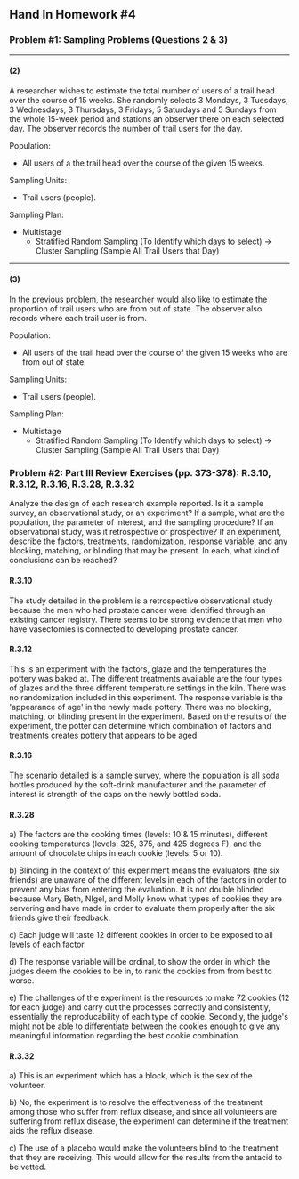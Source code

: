 ## Hand In Homework #4


### Problem #1: Sampling Problems (Questions 2 & 3)

***
#### **(2)** 
A researcher wishes to estimate the total number of users of a trail head over the course of 15 weeks. She randomly selects 3 Mondays, 3 Tuesdays, 3 Wednesdays, 3 Thursdays, 3 Fridays, 5 Saturdays and 5 Sundays from the whole 15-week period and stations an observer there on each selected day. The observer records the number of trail users for the day.

Population: 
 - All users of a the trail head over the course of the given 15 weeks. 

Sampling Units: 
 - Trail users (people). 

Sampling Plan: 
 - Multistage 
    - Stratified Random Sampling (To Identify which days to select) -> Cluster Sampling (Sample All Trail Users that Day)

***
#### **(3)** 
In the previous problem, the researcher would also like to estimate the proportion of trail users who are from out of state. The observer also records where each trail user is from.

Population: 
 - All users of the trail head over the course of the given 15 weeks who are from out of state.
 
Sampling Units: 
 - Trail users (people). 

Sampling Plan: 
 - Multistage 
    - Stratified Random Sampling (To Identify which days to select) -> Cluster Sampling (Sample All Trail Users that Day)

### Problem #2: Part III Review Exercises (pp. 373-378): R.3.10, R.3.12, R.3.16, R.3.28, R.3.32
Analyze the design of each research example reported. Is it a sample survey, an observational study, or an experiment? If a sample, what are the population, the parameter of interest, and the sampling procedure? If an observational study, was it retrospective or prospective? If an experiment, describe the factors, treatments, randomization, response variable, and any blocking, matching, or blinding that may be present. In each, what kind of conclusions can be reached? 

#### R.3.10
The study detailed in the problem is a retrospective observational study because the men who had prostate cancer were identified through an existing cancer registry. There seems to be strong evidence that men who have vasectomies is connected to developing prostate cancer. 

#### R.3.12
This is an experiment with the factors, glaze and the temperatures the pottery was baked at. The different treatments available are the four types of glazes and the three different temperature settings in the kiln. There was no randomization included in this experiment. The response variable is the 'appearance of age' in the newly made pottery. There was no blocking, matching, or blinding present in the experiment. Based on the results of the experiment, the potter can determine which combination of factors and treatments creates pottery that appears to be aged. 

#### R.3.16
The scenario detailed is a sample survey, where the population is all soda bottles produced by the soft-drink manufacturer and the parameter of interest is strength of the caps on the newly bottled soda. 

#### R.3.28
a) The factors are the cooking times (levels: 10 & 15 minutes), different cooking temperatures (levels: 325, 375, and 425 degrees F), and the amount of chocolate chips in each cookie (levels: 5 or 10). 

b) Blinding in the context of this experiment means the evaluators (the six friends) are unaware of the different levels in each of the factors in order to prevent any bias from entering the evaluation. It is not double blinded because Mary Beth, NIgel, and Molly know what types of cookies they are servering and have made in order to evaluate them properly after the six friends give their feedback. 

c) Each judge will taste 12 different cookies in order to be exposed to all levels of each factor.

d) The response variable will be ordinal, to show the order in which the judges deem the cookies to be in, to rank the cookies from from best to worse.

e) The challenges of the experiment is the resources to make 72 cookies (12 for each judge) and carry out the processes correctly and consistently, essentially the reproducability of each type of cookie. Secondly, the judge's might not be able to differentiate between the cookies enough to give any meaningful information regarding the best cookie combination. 

#### R.3.32
a) This is an experiment which has a block, which is the sex of the volunteer. 

b) No, the experiment is to resolve the effectiveness of the treatment among those who suffer from reflux disease, and since all volunteers are suffering from reflux disease, the experiment can determine if the treatment aids the reflux disease. 

c) The use of a placebo would make the volunteers blind to the treatment that they are receiving. This would allow for the results from the antacid to be vetted. 

